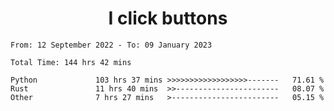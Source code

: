 <h1 align="center">
I click buttons
</h1>

<!--START_SECTION:waka-->

```text
From: 12 September 2022 - To: 09 January 2023

Total Time: 144 hrs 42 mins

Python             103 hrs 37 mins >>>>>>>>>>>>>>>>>>-------   71.61 %
Rust               11 hrs 40 mins  >>-----------------------   08.07 %
Other              7 hrs 27 mins   >------------------------   05.15 %
```

<!--END_SECTION:waka-->
